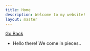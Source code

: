 ```yaml
---
title: Home
description: Welcome to my website!
layout: master
---
```

[Go Back](/index)
- Hello there! We come in pieces..

